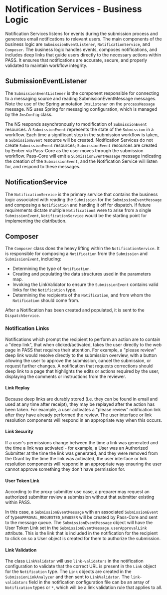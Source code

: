 # Notification Services - Business Logic

Notification Services listens for events during the submission process and generates email notifications to relevant 
users. The main components of the business logic are `SubmissionEventListener`, `NotificationService`, and `Composer`. 
The business logic handles events, composes notifications, and includes deep links that guide users directly to the 
necessary actions within PASS. It ensures that notifications are accurate, secure, and properly validated to maintain 
workflow integrity.

## SubmissionEventListener
The `SubmissionEventListener` is the component responsible for connecting to a messaging source and reading 
SubmissionEventMessage messages. Note the use of the Spring annotation `JmsListener` on the `processMessage` message. NS 
uses Spring for messaging configuration, which is managed by the `JmsConfig` class.

The NS responds asynchronously to modification of `SubmissionEvent` resources. A `SubmissionEvent` represents the state
of the `Submission` in a workflow. Each time a significant step in the submission workflow is taken, a `SubmissionEvent`
resource will be created. Notification Services do not create `SubmissionEvent` resources; `SubmissionEvent`
resources are created by Ember via Pass-Core as the user moves through the submission workflow. Pass-Core will emit 
a `SubmissionEventMessage` message indicating the creation of the `SubmissionEvent`, and the Notification Service will 
listen for, and respond to these messages.

## NotificationService
The `NotificationService` is the primary service that contains the business logic associated with reading the `Submission`
for the `SubmissionEventMessage` and composing a `Notification` and handing it off for dispatch. If future requirements 
dictate multiple `Notification`s were to arise from a single `SubmissionEvent`, `NotificationService` would be the 
starting point for implementing the distribution.

## Composer
The `Composer` class does the heavy lifting within the `NotificationService`. It is responsible for composing a `Notification`
from the `Submission` and `SubmissionEvent`, including:

* Determining the type of `Notification`.
* Creating and populating the data structures used in the parameters map.
* Invoking the LinkValidator to ensure the `SubmissionEvent` contains valid links for the `Notification` type.
* Determining the recipients of the `Notification`, and from whom the `Notification` should come from.

After a Notification has been created and populated, it is sent to the `DispatchService`.

### Notification Links

Notifications which prompt the recipient to perform an action are to contain a "deep link", that when clicked/activated, 
takes the user directly to the web page in PASS that requires their attention.  For example, a "please review" deep link 
would resolve directly to the submission overview, with a button allowing the user to approve the submission, cancel the 
submission, or request further changes. A notification that requests corrections should deep link to a page that 
highlights the edits or actions required by the user, displaying the comments or instructions from the reviewer.

#### Link Replay
Because deep links are durably stored (i.e. they can be found in email and used at any time after receipt), they may be 
replayed after the action has been taken. For example, a user activates a "please review" notification link after they 
have already performed the review. The user interface or link resolution components will respond in an appropriate way 
when this occurs.

#### Link Security
If a user's permissions change between the time a link was generated and the time a link was activated - for example, a 
User was an Authorized Submitter at the time the link was generated, and they were removed from the Grant by the time 
the link was activated, the user interface or link resolution components will respond in an appropriate way ensuring the 
user cannot approve something they don't have permission for.

#### User Token Link

According to the proxy submitter use case, a preparer may request an authorized submitter review a submission without 
that submitter existing within PASS. 

In this case, a `SubmissionEventMessage` with an associated `SubmissionEvent` of type`APPROVAL_REQUESTED_NEWUSER` will 
be created by Pass-Core and sent to the message queue. The `SubmissionEventMessage` object will have the User Token
Link set in the `SubmissionEventMessage.userApprovalLink` attribute. This is the link that is included in the
notification for the recipient to click on so a User object is created for them to authorize the submission.

#### Link Validation

The class `LinkValidator` will use `link-validators` in the notification configuration to validate that the correct URL 
is present in the `Link` object for the `Notification` type. The `Link` objects are created in the `SubmissionLinkAnalyzer` 
and then sent to `LinkValidator`. The `link-validators` field in the notification configuration file can be an array of
`Notification` types or `*`, which will be a link validation rule that applies to all.